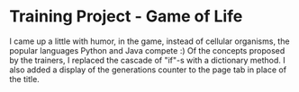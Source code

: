 # Training Project - Game of Life

I came up a little with humor, in the game, instead of cellular organisms,
the popular languages Python and Java compete :) Of the concepts proposed by
the trainers, I replaced the cascade of "if"-s with a dictionary method.
I also added a display of the generations counter to the page tab in place
of the title.